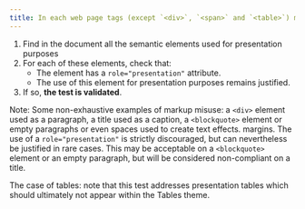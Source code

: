 ```yaml
---
title: In each web page tags (except `<div>`, `<span>` and `<table>`) must not be used [for presentation purposes only](#only-a-for-presentation-purposes). Has this rule been followed?
---
```


1. Find in the document all the semantic elements used for presentation purposes
2. For each of these elements, check that:
   - The element has a `role="presentation"` attribute.
   - The use of this element for presentation purposes remains justified.
3. If so, **the test is validated**.

Note: Some non-exhaustive examples of markup misuse: a `<div>` element used as a paragraph, a title used as a caption, a `<blockquote>` element or empty paragraphs or even spaces used to create text effects. margins.
The use of a `role="presentation"` is strictly discouraged, but can nevertheless be justified in rare cases. This may be acceptable on a `<blockquote>` element or an empty paragraph, but will be considered non-compliant on a title.

The case of tables: note that this test addresses presentation tables which should ultimately not appear within the Tables theme.
